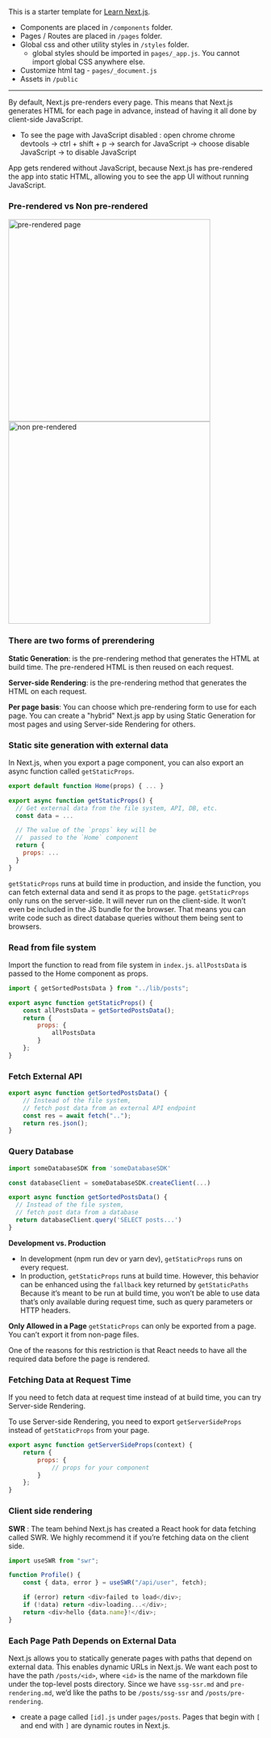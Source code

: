 This is a starter template for [Learn Next.js](https://nextjs.org/learn).

- Components are placed in `/components` folder.
- Pages / Routes are placed in `/pages` folder.
- Global css and other utility styles in `/styles` folder.
  - global styles should be imported in `pages/_app.js`. You cannot import global CSS anywhere else.
- Customize html tag - `pages/_document.js`
- Assets in `/public`

---

By default, Next.js pre-renders every page. This means that Next.js generates HTML for each page in advance, instead of having it all done by client-side JavaScript.

- To see the page with JavaScript disabled : open chrome chrome devtools -> ctrl + shift + p -> search for JavaScript -> choose disable JavaScript -> to disable JavaScript

App gets rendered without JavaScript, because Next.js has pre-rendered the app into static HTML, allowing you to see the app UI without running JavaScript.

### Pre-rendered vs Non pre-rendered

<img src="https://nextjs.org/static/images/learn/data-fetching/pre-rendering.png" alt="pre-rendered page" width="400"/>

<img src="https://nextjs.org/static/images/learn/data-fetching/no-pre-rendering.png" alt="non pre-rendered" width="400"/>

### There are two forms of prerendering

**Static Generation**: is the pre-rendering method that generates the HTML at build time. The pre-rendered HTML is then reused on each request.

**Server-side Rendering**: is the pre-rendering method that generates the HTML on each request.

**Per page basis**: You can choose which pre-rendering form to use for each page. You can create a "hybrid" Next.js app by using Static Generation for most pages and using Server-side Rendering for others.

### Static site generation with external data

In Next.js, when you export a page component, you can also export an async function called `getStaticProps`.

```javascript
export default function Home(props) { ... }

export async function getStaticProps() {
  // Get external data from the file system, API, DB, etc.
  const data = ...

  // The value of the `props` key will be
  //  passed to the `Home` component
  return {
    props: ...
  }
}
```

`getStaticProps` runs at build time in production, and inside the function, you can fetch external data and send it as props to the page. `getStaticProps` only runs on the server-side. It will never run on the client-side. It won’t even be included in the JS bundle for the browser. That means you can write code such as direct database queries without them being sent to browsers.

### Read from file system

Import the function to read from file system in `index.js`. `allPostsData` is passed to the Home component as props.

```javascript
import { getSortedPostsData } from "../lib/posts";

export async function getStaticProps() {
	const allPostsData = getSortedPostsData();
	return {
		props: {
			allPostsData
		}
	};
}
```

### Fetch External API

```javascript
export async function getSortedPostsData() {
	// Instead of the file system,
	// fetch post data from an external API endpoint
	const res = await fetch("..");
	return res.json();
}
```

### Query Database

```javascript
import someDatabaseSDK from 'someDatabaseSDK'

const databaseClient = someDatabaseSDK.createClient(...)

export async function getSortedPostsData() {
  // Instead of the file system,
  // fetch post data from a database
  return databaseClient.query('SELECT posts...')
}
```

**Development vs. Production**

- In development (npm run dev or yarn dev), `getStaticProps` runs on every request.
- In production, `getStaticProps` runs at build time. However, this behavior can be enhanced using the `fallback` key returned by `getStaticPaths`
  Because it’s meant to be run at build time, you won’t be able to use data that’s only available during request time, such as query parameters or HTTP headers.

**Only Allowed in a Page**
`getStaticProps` can only be exported from a page. You can’t export it from non-page files.

One of the reasons for this restriction is that React needs to have all the required data before the page is rendered.

### Fetching Data at Request Time

If you need to fetch data at request time instead of at build time, you can try Server-side Rendering.

To use Server-side Rendering, you need to export `getServerSideProps` instead of `getStaticProps` from your page.

```javascript
export async function getServerSideProps(context) {
	return {
		props: {
			// props for your component
		}
	};
}
```

### Client side rendering

**SWR** : The team behind Next.js has created a React hook for data fetching called SWR. We highly recommend it if you’re fetching data on the client side.

```javascript
import useSWR from "swr";

function Profile() {
	const { data, error } = useSWR("/api/user", fetch);

	if (error) return <div>failed to load</div>;
	if (!data) return <div>loading...</div>;
	return <div>hello {data.name}!</div>;
}
```

### Each Page Path Depends on External Data

Next.js allows you to statically generate pages with paths that depend on external data. This enables dynamic URLs in Next.js.
We want each post to have the path `/posts/<id>`, where `<id>` is the name of the markdown file under the top-level posts directory. Since we have `ssg-ssr.md` and `pre-rendering.md`, we’d like the paths to be `/posts/ssg-ssr` and `/posts/pre-rendering`.

- create a page called `[id].js` under `pages/posts`. Pages that begin with `[` and end with `]` are dynamic routes in Next.js.
